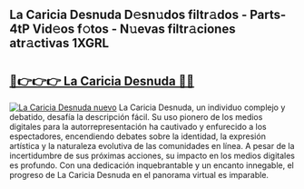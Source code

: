 ## La Caricia Desnuda D𝚎sn𝚞dos filtr𝚊dos - Parts-4tP Vid𝚎os f𝚘tos - N𝚞evas filtr𝚊ciones atr𝚊ctivas 1XGRL

# <h2><a href="http://mb11vd.tromn.icu/?c=La+Caricia+Desnuda">🔗👉👉👉 La Caricia Desnuda 🔗🔗</a></h2>

[![La Caricia Desnuda nuevo](https://i.imgur.com/pEAQMta.gif)](http://mb11vd.tromn.icu/?c=La+Caricia+Desnuda)
La Caricia Desnuda, un individuo complejo y debatido, desafía la descripción fácil. Su uso pionero de los medios digitales para la autorrepresentación ha cautivado y enfurecido a los espectadores, encendiendo debates sobre la identidad, la expresión artística y la naturaleza evolutiva de las comunidades en línea. A pesar de la incertidumbre de sus próximas acciones, su impacto en los medios digitales es profundo. Con una dedicación inquebrantable y un encanto innegable, el progreso de La Caricia Desnuda en el panorama virtual es imparable.
